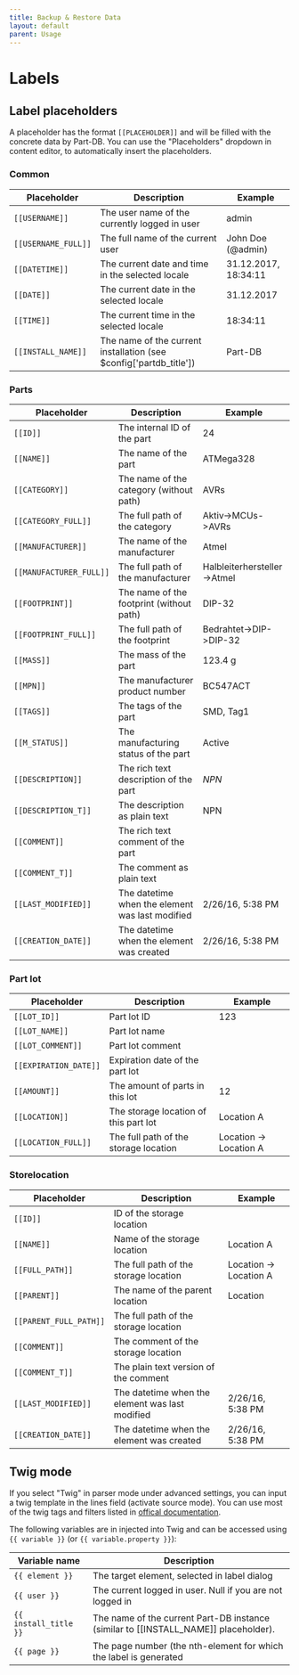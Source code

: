 ```yaml
---
title: Backup & Restore Data
layout: default
parent: Usage
---
```


# Labels

## Label placeholders
A placeholder has the format `[[PLACEHOLDER]]` and will be filled with the concrete data by Part-DB.
You can use the "Placeholders" dropdown in content editor, to automatically insert the placeholders.

### Common

| Placeholder | Description  | Example  |
|---|---|---|
| `[[USERNAME]]`  | The user name of the currently logged in user  | admin  |
| `[[USERNAME_FULL]]`  | The full name of the current user  | John Doe (@admin)  |
| `[[DATETIME]]`  | The current date and time in the selected locale  | 31.12.2017, 18:34:11  |
| `[[DATE]]`  | The current date in the selected locale  | 31.12.2017 |
| `[[TIME]]` | The current time in the selected locale | 18:34:11 |
| `[[INSTALL_NAME]]` | The name of the current installation (see $config['partdb_title']) | Part-DB |

### Parts

| Placeholder  | Description  | Example  |
|---|---|---|
| `[[ID]]`  | The internal ID of the part  | 24  |
| `[[NAME]]`  | The name of the part  | ATMega328  |
| `[[CATEGORY]]`  | The name of the category (without path)  | AVRs  |
| `[[CATEGORY_FULL]]`  | The full path of the category  | Aktiv->MCUs->AVRs  |
| `[[MANUFACTURER]]`  | The name of the manufacturer  | Atmel  |
| `[[MANUFACTURER_FULL]]`  | The full path of the manufacturer  | Halbleiterhersteller->Atmel  |
| `[[FOOTPRINT]]`  | The name of the footprint (without path)  | DIP-32  |
| `[[FOOTPRINT_FULL]]`  | The full path of the footprint  | Bedrahtet->DIP->DIP-32  |
| `[[MASS]]` | The mass of the part | 123.4 g |
| `[[MPN]]`  | The manufacturer product number | BC547ACT |
| `[[TAGS]]` | The tags of the part | SMD, Tag1 |
| `[[M_STATUS]]` | The manufacturing status of the part | Active |
| `[[DESCRIPTION]]` | The rich text description of the part | *NPN* |
| `[[DESCRIPTION_T]]` | The description as plain text | NPN |
| `[[COMMENT]]` | The rich text comment of the part | |
| `[[COMMENT_T]]` | The comment as plain text | |
| `[[LAST_MODIFIED]]` | The datetime when the element was last modified |  2/26/16, 5:38 PM |
| `[[CREATION_DATE]]` | The datetime when the element was created  | 2/26/16, 5:38 PM |

### Part lot
| Placeholder  | Description  | Example  |
|---|---|---|
| `[[LOT_ID]]`   | Part lot ID | 123  |
| `[[LOT_NAME]]` | Part lot name |  |
| `[[LOT_COMMENT]]` | Part lot comment | |
| `[[EXPIRATION_DATE]]` | Expiration date of the part lot | |
| `[[AMOUNT]]` | The amount of parts in this lot | 12 |
| `[[LOCATION]]` | The storage location of this part lot | Location A |
| `[[LOCATION_FULL]]` | The full path of the storage location | Location -> Location A |

### Storelocation
| Placeholder  | Description  | Example  |
|---|---|---|
| `[[ID]]` | ID of the storage location |  |
| `[[NAME]]` | Name of the storage location | Location A |
| `[[FULL_PATH]]` | The full path of the storage location | Location -> Location A |
| `[[PARENT]]` | The name of the parent location | Location |
| `[[PARENT_FULL_PATH]]` | The full path of the storage location | |
| `[[COMMENT]]` | The comment of the storage location | |
| `[[COMMENT_T]]` | The plain text version of the comment | 
| `[[LAST_MODIFIED]]` | The datetime when the element was last modified |  2/26/16, 5:38 PM |
| `[[CREATION_DATE]]` | The datetime when the element was created  | 2/26/16, 5:38 PM |

## Twig mode
If you select "Twig" in parser mode under advanced settings, you can input a twig template in the lines field (activate source mode). You can use most of the twig tags and filters listed in [offical documentation](https://twig.symfony.com/doc/3.x/).

The following variables are in injected into Twig and can be accessed using `{{ variable }}` (or `{{ variable.property }}`):

| Variable name | Description |
| ------------- | ----------- |
| `{{ element }}` | The target element, selected in label dialog |
| `{{ user }}`   | The current logged in user. Null if you are not logged in |
| `{{ install_title }}` | The name of the current Part-DB instance (similar to [[INSTALL_NAME]] placeholder). |
| `{{ page }}` | The page number (the nth-element for which the label is generated |